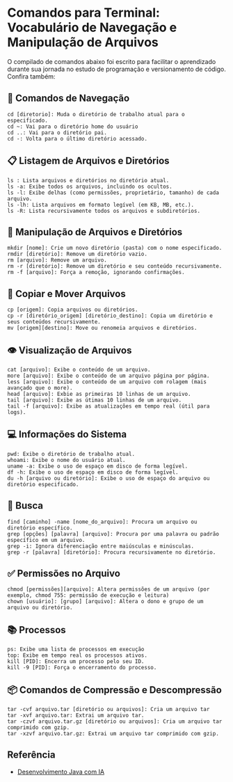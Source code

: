 
# Comandos para Terminal: Vocabulário de Navegação e Manipulação de Arquivos

O compilado de comandos abaixo foi escrito para facilitar o aprendizado durante sua jornada no estudo de programação e versionamento de código. Confira também:


## 🧭 Comandos de Navegação
```
cd [diretorio]: Muda o diretório de trabalho atual para o especificado.
cd ~: Vai para o diretório home do usuário
cd ..: Vai para o diretório pai.
cd -: Volta para o último diretório acessado.
```

## 📋 Listagem de Arquivos e Diretórios
```
ls : Lista arquivos e diretórios no diretório atual.
ls -a: Exibe todos os arquivos, incluindo os ocultos.
ls -l: Exibe delhas (como permissões, proprietário, tamanho) de cada arquivo.
ls -lh: Lista arquivos em formato legível (em KB, MB, etc.).
ls -R: Lista recursivamente todos os arquivos e subdiretórios.
```

## 📂 Manipulação de Arquivos e Diretórios
```
mkdir [nome]: Crie um novo diretório (pasta) com o nome especificado.
rmdir [diretório]: Remove um diretório vazio.
rm [arquivo]: Remove um arquivo.
rm -r [diretório]: Remove um diretório e seu conteúdo recursivamente.
rm -f [arquivo]: Força a remoção, ignorando confirmações.
```

## 🚀 Copiar e Mover Arquivos
```
cp [origem]: Copia arquivos ou diretórios.
cp -r [diretório_origem] [diretório_destino]: Copia um diretório e seus conteúdos recursivamente.
mv [origem][destino]: Move ou renomeia arquivos e diretórios.
```

## 👁 Visualização de Arquivos
```
cat [arquivo]: Exibe o conteúdo de um arquivo.
more [arquivo]: Exibe o conteúdo de um arquivo página por página.
less [arquivo]: Exibe o conteúdo de um arquivo com rolagem (mais avançado que o more).
head [arquivo]: Exbie as primeiras 10 linhas de um arquivo.
tail [arquivo]: Exibe as útimas 10 linhas de um arquivo.
tail -f [arquivo]: Exibe as atualizações em tempo real (útil para logs).
```

## 💻 Informações do Sistema
```
pwd: Exibe o diretório de trabalho atual.
whoami: Exibe o nome do usuário atual.
uname -a: Exibe o uso de espaço em disco de forma legível.
df -h: Exibe o uso de espaço em disco de forma legível.
du -h [arquivo ou diretório]: Exibe o uso de espaço do arquivo ou diretório especificado.
```

## 🔎 Busca
```
find [caminho] -name [nome_do_arquivo]: Procura um arquivo ou diretório específico.
grep [opções] [palavra] [arquivo]: Procura por uma palavra ou padrão específico em um arquivo.
grep -i: Ignora diferenciação entre maiúsculas e minúsculas.
grep -r [palavra] [diretório]: Procura recursivamente no diretório.
```

## ✅ Permissões no Arquivo
```
chmod [permissões][arquivo]: Altera permissões de um arquivo (por exemplo, chmod 755: permissão de execução e leitura)
chown [usuário]: [grupo] [arquivo]: Altera o dono e grupo de um arquivo ou diretório.
```

## 📚 Processos
```
ps: Exibe uma lista de processos em execução
top: Exibe em tempo real os processos ativos.
kill [PID]: Encerra um processo pelo seu ID.
kill -9 [PID]: Força o encerramento do processo.
```

## 📦 Comandos de Compressão e Descompressão
```
tar -cvf arquivo.tar [diretório ou arquivos]: Cria um arquivo tar
tar -xvf arquivo.tar: Extrai um arquivo tar.
tar -czvf arquivo.tar.gz [diretório ou arquivos]: Cria um arquivo tar comprimido com gzip.
tar -xzvf arquivo.tar.gz: Extrai um arquivo tar comprimido com gzip.
```

## Referência

 - [Desenvolvimento Java com IA](https://web.dio.me/track/coding-future-gft-desenvolvimento-java-com-ia)

